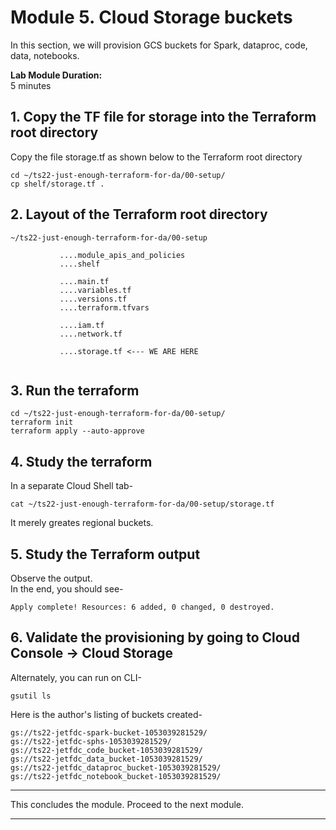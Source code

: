 # Module 5. Cloud Storage buckets
 
In this section, we will provision GCS buckets for Spark, dataproc, code, data, notebooks. <br>

**Lab Module Duration:** <br>
5 minutes 


## 1. Copy the TF file for storage into the Terraform root directory
Copy the file storage.tf as shown below to the Terraform root directory<br>
```
cd ~/ts22-just-enough-terraform-for-da/00-setup/
cp shelf/storage.tf .
```

## 2. Layout of the Terraform root directory
```
~/ts22-just-enough-terraform-for-da/00-setup

           ....module_apis_and_policies
           ....shelf

           ....main.tf
           ....variables.tf
           ....versions.tf
           ....terraform.tfvars 
           
           ....iam.tf
           ....network.tf
                
           ....storage.tf <--- WE ARE HERE
           
```

## 3. Run the terraform
```
cd ~/ts22-just-enough-terraform-for-da/00-setup/
terraform init
terraform apply --auto-approve
```
 
## 4. Study the terraform
In a separate Cloud Shell tab-
```
cat ~/ts22-just-enough-terraform-for-da/00-setup/storage.tf
```
It merely greates regional buckets.


## 5. Study the Terraform output
Observe the output.<br>
In the end, you should see-<br>
 ```
Apply complete! Resources: 6 added, 0 changed, 0 destroyed.
 ```
 
## 6. Validate the provisioning by going to Cloud Console -> Cloud Storage
Alternately, you can run on CLI-
 ```
gsutil ls
```

Here is the author's listing of buckets created-
 ``` 
gs://ts22-jetfdc-spark-bucket-1053039281529/
gs://ts22-jetfdc-sphs-1053039281529/
gs://ts22-jetfdc_code_bucket-1053039281529/
gs://ts22-jetfdc_data_bucket-1053039281529/
gs://ts22-jetfdc_dataproc_bucket-1053039281529/
gs://ts22-jetfdc_notebook_bucket-1053039281529/
 ```

<hr>

This concludes the module. Proceed to the next module.

<hr>
 
